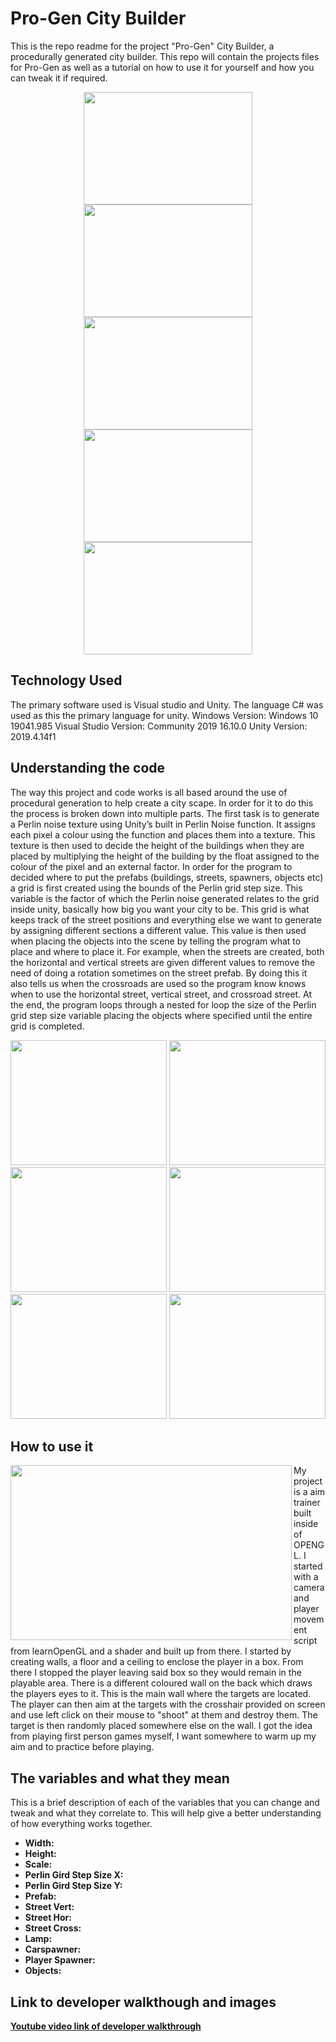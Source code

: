 # Pro-Gen City Builder
This is the repo readme for the project "Pro-Gen" City Builder, a procedurally generated city builder.
This repo will contain the projects files for Pro-Gen as well as a tutorial on how to use it for yourself and how you can tweak it if required.

<p align="center">
    <img src="https://i.imgur.com/54NxN7H.gif" width="270" height="180" />
    <img src="https://i.imgur.com/PS1CIG1.gif" width="270" height="180" />
    <img src="https://i.imgur.com/3DcjJXf.gif" width="270" height="180" />
    <img src="https://i.imgur.com/Zoc2Pfc.gif" width="270" height="180" />
    <img src="https://i.imgur.com/PcqCSAF.gif" width="270" height="180" />
</p>
  
## Technology Used
  The primary software used is Visual studio and Unity. The language C# was used as this the primary language for unity.
  Windows Version: Windows 10 19041.985
  Visual Studio Version: Community 2019 16.10.0
  Unity Version: 2019.4.14f1
  
## Understanding the code
  The way this project and code works is all based around the use of procedural generation to help create a city scape. In order for it to do this the process is broken down into multiple parts. The first task is to generate a Perlin noise texture using Unity’s built in Perlin Noise function. It assigns each pixel a colour using the function and places them into a texture. This texture is then used to decide the height of the buildings when they are placed by multiplying the height of the building by the float assigned to the colour of the pixel and an external factor. In order for the program to decided where to put the prefabs (buildings, streets, spawners, objects etc) a grid is first created using the bounds of the Perlin grid step size. This variable is the factor of which the Perlin noise generated relates to the grid inside unity, basically how big you want your city to be. This grid is what keeps track of the street positions and everything else we want to generate by assigning different sections a different value. This value is then used when placing the objects into the scene by telling the program what to place and where to place it. For example, when the streets are created, both the horizontal and vertical streets are given different values to remove the need of doing a rotation sometimes on the street prefab. By doing this it also tells us when the crossroads are used so the program know knows when to use the horizontal street, vertical street, and crossroad street. At the end, the program loops through a nested for loop the size of the Perlin grid step size variable placing the objects where specified until the entire grid is completed.
  
<p align="center">
    <img src="https://i.imgur.com/zBUyq7E.png" width="250" height="200" />
    <img src="https://i.imgur.com/VlPse4P.png" width="250" height="200" />
    <img src="https://i.imgur.com/3L00QCG.png" width="250" height="200" />
    <img src="https://i.imgur.com/K2CSQcQ.png" width="250" height="200" />
    <img src="https://i.imgur.com/Jq9OWJ2.png" width="250" height="200" />
    <img src="https://i.imgur.com/Abi5ev0.png" width="250" height="200" />
</p>

 ## How to use it
<img src="https://i.imgur.com/SOWFvXD.png" width="450" height="280" align="left"/> 
 My project is a aim trainer built inside of OPENGL. I started with a camera and player movement script from learnOpenGL and a shader and built up from there. I started by creating walls, a floor and a ceiling to enclose the player in a box. From there I stopped the player leaving said box so they would remain in the playable area. There is a different coloured wall on the back which draws the players eyes to it. This is the main wall where the targets are located. The player can then aim at the targets with the crosshair provided on screen and use left click on their mouse to "shoot" at them and destroy them. The target is then randomly placed somewhere else on the wall. I got the idea from playing first person games myself, I want somewhere to warm up my aim and to practice before playing. 
  
## The variables and what they mean
This is a brief description of each of the variables that you can change and tweak and what they correlate to. This will help give a better understanding of how everything works together.

* **Width:** 
* **Height:** 
* **Scale:** 
* **Perlin Gird Step Size X:** 
* **Perlin Gird Step Size Y:** 
* **Prefab:** 
* **Street Vert:**
* **Street Hor:**
* **Street Cross:**
* **Lamp:**
* **Carspawner:**
* **Player Spawner:**
* **Objects:**       
  
## Link to developer walkthough and images

[**Youtube video link of developer walkthrough**](https://www.youtube.com/watch?v=RzFBgkkDAlQ&feature=youtu.be)

